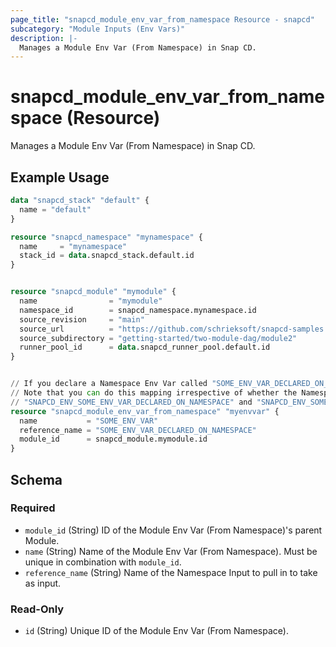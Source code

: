 ```yaml
---
page_title: "snapcd_module_env_var_from_namespace Resource - snapcd"
subcategory: "Module Inputs (Env Vars)"
description: |-
  Manages a Module Env Var (From Namespace) in Snap CD.
---
```


# snapcd_module_env_var_from_namespace (Resource)

Manages a Module Env Var (From Namespace) in Snap CD.


## Example Usage

```terraform
data "snapcd_stack" "default" {
  name = "default"
}

resource "snapcd_namespace" "mynamespace" {
  name     = "mynamespace"
  stack_id = data.snapcd_stack.default.id
}


resource "snapcd_module" "mymodule" {
  name                = "mymodule"
  namespace_id        = snapcd_namespace.mynamespace.id
  source_revision     = "main"
  source_url          = "https://github.com/schrieksoft/snapcd-samples.git"
  source_subdirectory = "getting-started/two-module-dag/module2"
  runner_pool_id      = data.snapcd_runner_pool.default.id
}


// If you declare a Namespace Env Var called "SOME_ENV_VAR_DECLARED_ON_NAMESPACE", you can map it to "SOME_ENV_VAR" (which will show up as "SNAPCD_ENV_SOME_ENV_VAR" on the Runner) as follows:
// Note that you can do this mapping irrespective of whether the Namespace Env Var's "Usage Mode" was set to "UseByDefault" or "UseIfSelected". However, it it was set to "UseByDefault", both
// "SNAPCD_ENV_SOME_ENV_VAR_DECLARED_ON_NAMESPACE" and "SNAPCD_ENV_SOME_ENV_VAR" will be mapped to Env Vars on the runner.
resource "snapcd_module_env_var_from_namespace" "myenvvar" {
  name           = "SOME_ENV_VAR"
  reference_name = "SOME_ENV_VAR_DECLARED_ON_NAMESPACE"
  module_id      = snapcd_module.mymodule.id
}
```

<!-- schema generated by tfplugindocs -->
## Schema

### Required

- `module_id` (String) ID of the Module Env Var (From Namespace)'s parent Module.
- `name` (String) Name of the Module Env Var (From Namespace).  Must be unique in combination with `module_id`.
- `reference_name` (String) Name of the Namespace Input to pull in to take as input.

### Read-Only

- `id` (String) Unique ID of the Module Env Var (From Namespace).
